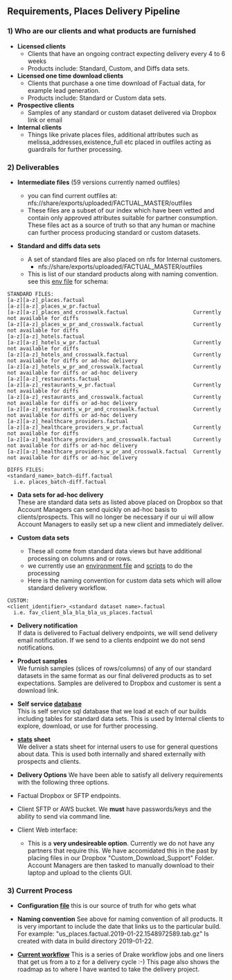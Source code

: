 ## Requirements, Places Delivery Pipeline

### 1) Who are our clients and what products are furnished
- **Licensed clients**
  - Clients that have an ongoing contract expecting delivery every 4 to 6 weeks
  - Products include: Standard, Custom, and Diffs data sets.
- **Licensed one time download clients**
  - Clients that purchase a one time download of Factual data, for example lead generation.
  - Products include: Standard or Custom data sets.
- **Prospective clients**
  - Samples of any standard or custom dataset delivered via Dropbox link or email
- **Internal clients**
  - Things like private places files, additional attributes such as melissa_addresses,existence_full etc placed in outfiles acting as guardrails for further processing.
  
  
### 2) Deliverables

- **Intermediate files** (59 versions currently named outfiles)
  - you can find current outfiles at: nfs://share/exports/uploaded/FACTUAL_MASTER/outfiles
  - These files are a subset of our index which have been vetted and contain only approved attributes suitable for partner consumption. These files act as a source of truth so that any human or machine can further process producing standard or custom datasets.
  
- **Standard and diffs data sets**
  - A set of standard files are also placed on nfs for Internal customers.
    - nfs://share/exports/uploaded/FACTUAL_MASTER/outfiles
  - This is list of our standard products along with naming convention. see this [env file](https://github.com/Factual/PartnerServices/blob/master/auto_updates/workflow/Drakefile.delivery.env) for schema:
```
STANDARD FILES:
[a-z][a-z]_places.factual
[a-z][a-z]_places_w_pr.factual 
[a-z][a-z]_places_and_crosswalk.factual                     Currently not available for diffs
[a-z][a-z]_places_w_pr_and_crosswalk.factual                Currently not available for diffs
[a-z][a-z]_hotels.factual
[a-z][a-z]_hotels_w_pr.factual                              Currently not available for diffs
[a-z][a-z]_hotels_and_crosswalk.factual                     Currently not available for diffs or ad-hoc delivery
[a-z][a-z]_hotels_w_pr_and_crosswalk.factual                Currently not available for diffs or ad-hoc delivery
[a-z][a-z]_restaurants.factual
[a-z][a-z]_restaurants_w_pr.factual                         Currently not available for diffs
[a-z][a-z]_restaurants_and_crosswalk.factual                Currently not available for diffs or ad-hoc delivery
[a-z][a-z]_restaurants_w_pr_and_crosswalk.factual           Currently not available for diffs or ad-hoc delivery
[a-z][a-z]_healthcare_providers.factual
[a-z][a-z]_healthcare_providers_w_pr.factual                Currently not available for diffs
[a-z][a-z]_healthcare_providers_and_crosswalk.factual       Currently not available for diffs or ad-hoc delivery
[a-z][a-z]_healthcare_providers_w_pr_and_crosswalk.factual  Currently not available for diffs or ad-hoc delivery

DIFFS FILES:
<standard_name>_batch-diff.factual
  i.e. places_batch-diff.factual
```
- **Data sets for ad-hoc delivery**  
These are standard data sets as listed above placed on Dropbox so that Account Managers can send quickly on ad-hoc basis to clients/prospects. This will no longer be necessary if our ui will allow Account Managers to easily set up a new client and immediately deliver.

- **Custom data sets**
  - These all come from standard data views but have additional processing on columns and or rows.
  - we currently use an [environment file](https://github.com/Factual/PartnerServices/blob/master/auto_updates/custom_download_support/custom_download_support.env) and [scripts](https://github.com/Factual/PartnerServices/tree/master/auto_updates/custom_download_support) to do the processing
  - Here is the naming convention for custom data sets which will allow standard delivery workflow.
```
CUSTOM:
<client_identifier>_<standard dataset name>.factual
  i.e. fav_client_bla_bla_bla_us_places.factual
```
- **Delivery notification**  
If data is delivered to Factual delivery endpoints, we will send delivery email notification. If we send to a clients endpoint we do not send notifications.

- **Product samples**   
We furnish samples (slices of rows/columns) of any of our standard datasets in the same format as our final delivered products as to set expectations. Samples are delivered to Dropbox and customer is sent a download link.

- **Self service [database](https://github.com/Factual/data-projects/tree/develop/projects/api-downloader/sales_db)**  
This is self service sql database that we load at each of our builds including tables for standard data sets. This is used by Internal clients to explore, download, or use for further processing.

- **[stats](https://docs.google.com/spreadsheets/d/1kHMToN9rsTO5ytX-BgCc8rEJ2GKNWt94HJOeVbxiMyk/edit?usp=drive_web&ouid=106487463529999467763) sheet**  
We deliver a stats sheet for internal users to use for general questions about data. This is used both internally and shared externally with prospects and clients.

- **Delivery Options**
We have been able to satisfy all delivery requirements with the following three options.
- Factual Dropbox or SFTP endpoints.
- Client SFTP or AWS bucket. We **must** have passwords/keys and the ability to send via command line.
- Client Web interface:
  - This is a **very undesireable option**. Currently we do not have any partners that require this. We have accomidated this in the past by placing files in our Dropbox "Custom_Download_Support" Folder. Account Managers are then tasked to manually download to their laptop and upload to the clients GUI.

### 3) Current Process

- **Configuration [file](https://github.com/Factual/PartnerServices/blob/master/auto_updates/scripts/clients.yaml)**
this is our source of truth for who gets what

- **Naming convention**
See above for naming convention of all products. It is very important to include the date that links us to the particular build. For example: "us_places.factual.2019-01-22.1548972589.tab.gz" Is created with data in build directory 2019-01-22.

- **[Current workflow](https://github.com/Factual/PartnerServices/tree/master/auto_updates/workflow)**
This is a series of Drake workflow jobs and one liners that get us from a to z for a delivery cycle :-) This page also shows the roadmap as to where I have wanted to take the delivery project.




